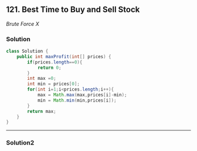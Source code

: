 ## 121. Best Time to Buy and Sell Stock

*Brute Force X*

### Solution
```java
class Solution {
    public int maxProfit(int[] prices) {
        if(prices.length==0){
            return 0;
        }
        int max =0;
        int min = prices[0];
        for(int i=1;i<prices.length;i++){
            max = Math.max(max,prices[i]-min);
            min = Math.min(min,prices[i]);
        }
        return max;
    }
}
```

---

### Solution2
```java

```
